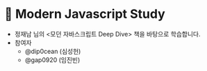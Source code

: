 # 🤖 Modern Javascript Study
- 정재남 님의 <모던 자바스크립트 Deep Dive> 책을 바탕으로 학습합니다.
- 참여자
  - @dip0cean (심성헌)
  - @gap0920 (임진빈)
